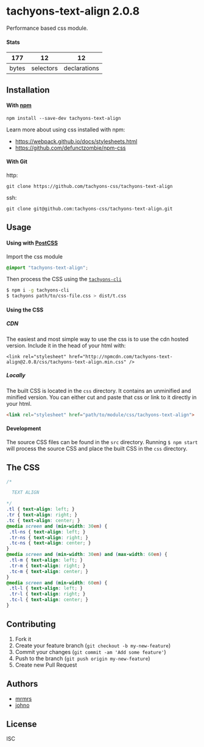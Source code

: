 # tachyons-text-align 2.0.8

Performance based css module.

#### Stats

177 | 12 | 12
---|---|---
bytes | selectors | declarations

## Installation

#### With [npm](https://npmjs.com)

```
npm install --save-dev tachyons-text-align
```

Learn more about using css installed with npm:
* https://webpack.github.io/docs/stylesheets.html
* https://github.com/defunctzombie/npm-css

#### With Git

http:
```
git clone https://github.com/tachyons-css/tachyons-text-align
```

ssh:
```
git clone git@github.com:tachyons-css/tachyons-text-align.git
```

## Usage

#### Using with [PostCSS](https://github.com/postcss/postcss)

Import the css module

```css
@import "tachyons-text-align";
```

Then process the CSS using the [`tachyons-cli`](https://github.com/tachyons-css/tachyons-cli)

```sh
$ npm i -g tachyons-cli
$ tachyons path/to/css-file.css > dist/t.css
```

#### Using the CSS

##### CDN
The easiest and most simple way to use the css is to use the cdn hosted version. Include it in the head of your html with:

```
<link rel="stylesheet" href="http://npmcdn.com/tachyons-text-align@2.0.8/css/tachyons-text-align.min.css" />
```

##### Locally
The built CSS is located in the `css` directory. It contains an unminified and minified version.
You can either cut and paste that css or link to it directly in your html.

```html
<link rel="stylesheet" href="path/to/module/css/tachyons-text-align">
```

#### Development

The source CSS files can be found in the `src` directory.
Running `$ npm start` will process the source CSS and place the built CSS in the `css` directory.

## The CSS

```css
/*

  TEXT ALIGN

*/
.tl { text-align: left; }
.tr { text-align: right; }
.tc { text-align: center; }
@media screen and (min-width: 30em) {
 .tl-ns { text-align: left; }
 .tr-ns { text-align: right; }
 .tc-ns { text-align: center; }
}
@media screen and (min-width: 30em) and (max-width: 60em) {
 .tl-m { text-align: left; }
 .tr-m { text-align: right; }
 .tc-m { text-align: center; }
}
@media screen and (min-width: 60em) {
 .tl-l { text-align: left; }
 .tr-l { text-align: right; }
 .tc-l { text-align: center; }
}
```

## Contributing

1. Fork it
2. Create your feature branch (`git checkout -b my-new-feature`)
3. Commit your changes (`git commit -am 'Add some feature'`)
4. Push to the branch (`git push origin my-new-feature`)
5. Create new Pull Request

## Authors

* [mrmrs](http://mrmrs.io)
* [johno](http://johnotander.com)

## License

ISC

